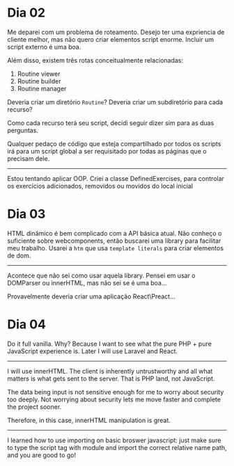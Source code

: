 # Dia 02

Me deparei com um problema de roteamento.
Desejo ter uma expriencia de cliente melhor, mas não quero criar elementos script enorme. Incluir um script externo é uma boa.

Além disso, existem três rotas conceitualmente relacionadas:

1. Routine viewer
2. Routine builder
3. Routine manager

Deveria criar um diretório `Routine`?
Deveria criar um subdiretório para cada recurso?

Como cada recurso terá seu script, decidi seguir dizer sim para as duas perguntas.

Qualquer pedaço de código que esteja compartilhado por todos os scripts irá para um script global a ser requisitado por todas as páginas que o precisam dele.

---

Estou tentando aplicar OOP. Criei a classe DefinedExercises, para controlar os exercícios adicionados, removidos ou movidos do local inicial

# Dia 03

HTML dinâmico é bem complicado com a API básica atual. Não conheço o suficiente sobre webcomponents, então buscarei uma library para facilitar meu trabalho. Usarei a `htm` que usa `template literals` para criar elementos de dom.

---

Acontece que não sei como usar aquela library. Pensei em usar o DOMParser ou innerHTML, mas não sei se é uma boa...

Provavelmente deveria criar uma aplicação React\Preact...

# Dia 04

Do it full vanilla. Why? Because I want to see what the pure PHP + pure JavaScript experience is. Later I will use Laravel and React.

---

I will use innerHTML. The client is inherently untrustworthy and all what matters is what gets sent to the server. That is PHP land, not JavaScript.

The data being input is not sensitive enough for me to worry about security too deeply. Not worrying about security lets me move faster and complete the project sooner.

Therefore, in this case, innerHTML manipulation is great.

---

I learned how to use importing on basic broswer javascript: just make sure to type the script tag with module and import the correct relative name path, and you are good to go!
